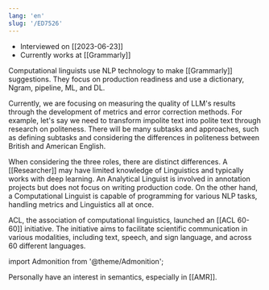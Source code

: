 ```yaml
---
lang: 'en'
slug: '/ED7526'
---
```


- Interviewed on [[2023-06-23]]
- Currently works at [[Grammarly]]

Computational linguists use NLP technology to make [[Grammarly]] suggestions. They focus on production readiness and use a dictionary, Ngram, pipeline, ML, and DL.

Currently, we are focusing on measuring the quality of LLM's results through the development of metrics and error correction methods. For example, let's say we need to transform impolite text into polite text through research on politeness. There will be many subtasks and approaches, such as defining subtasks and considering the differences in politeness between British and American English.

When considering the three roles, there are distinct differences. A [[Researcher]] may have limited knowledge of Linguistics and typically works with deep learning. An Analytical Linguist is involved in annotation projects but does not focus on writing production code. On the other hand, a Computational Linguist is capable of programming for various NLP tasks, handling metrics and Linguistics all at once.

ACL, the association of computational linguistics, launched an [[ACL 60-60]] initiative. The initiative aims to facilitate scientific communication in various modalities, including text, speech, and sign language, and across 60 different languages.

import Admonition from '@theme/Admonition';

<Admonition type="info" title="I love my job because..." icon="💙">

Personally have an interest in semantics, especially in [[AMR]].

</Admonition>
